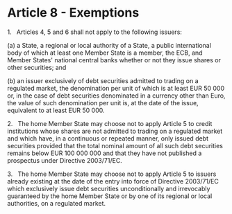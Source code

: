 # Article 8 - Exemptions


1.   Articles 4, 5 and 6 shall not apply to the following issuers:

(a) a State, a regional or local authority of a State, a public international body of which at least one Member State is a member, the ECB, and Member States' national central banks whether or not they issue shares or other securities; and

(b) an issuer exclusively of debt securities admitted to trading on a regulated market, the denomination per unit of which is at least EUR 50 000 or, in the case of debt securities denominated in a currency other than Euro, the value of such denomination per unit is, at the date of the issue, equivalent to at least EUR 50 000.

2.   The home Member State may choose not to apply Article 5 to credit institutions whose shares are not admitted to trading on a regulated market and which have, in a continuous or repeated manner, only issued debt securities provided that the total nominal amount of all such debt securities remains below EUR 100 000 000 and that they have not published a prospectus under Directive 2003/71/EC.

3.   The home Member State may choose not to apply Article 5 to issuers already existing at the date of the entry into force of Directive 2003/71/EC which exclusively issue debt securities unconditionally and irrevocably guaranteed by the home Member State or by one of its regional or local authorities, on a regulated market.

